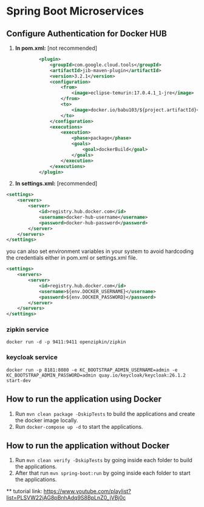# Spring Boot Microservices

## Configure Authentication for Docker HUB
1. **In pom.xml:** [not recommended]
```xml
            <plugin>
                <groupId>com.google.cloud.tools</groupId>
                <artifactId>jib-maven-plugin</artifactId>
                <version>3.2.1</version>
                <configuration>
                    <from>
                        <image>eclipse-temurin:17.0.4.1_1-jre</image>
                    </from>
                    <to>
                        <image>docker.io/babu103/${project.artifactId}</image>
                    </to>
                </configuration>
                <executions>
                    <execution>
                        <phase>package</phase>
                        <goals>
                            <goal>dockerBuild</goal>
                        </goals>
                    </execution>
                </executions>
            </plugin>
```

2. **In settings.xml:** [recommended]
```xml
<settings>
    <servers>
        <server>
            <id>registry.hub.docker.com</id>
            <username>docker-hub-username</username>
            <password>docker-hub-password</password>
        </server>
    </servers>
</settings>
```
you can also set environment variables in your system to avoid hardcoding the credentials either in pom.xml or settings.xml file.
```xml
<settings>
    <servers>
        <server>
            <id>registry.hub.docker.com</id>
            <username>${env.DOCKER_USERNAME}</username>
            <password>${env.DOCKER_PASSWORD}</password>
        </server>
    </servers>
</settings>
```


### zipkin service
```shell
docker run -d -p 9411:9411 openzipkin/zipkin
```

### keycloak service
```shell
docker run -p 8181:8080 -e KC_BOOTSTRAP_ADMIN_USERNAME=admin -e KC_BOOTSTRAP_ADMIN_PASSWORD=admin quay.io/keycloak/keycloak:26.1.2 start-dev
```

## How to run the application using Docker

1. Run `mvn clean package -DskipTests` to build the applications and create the docker image locally.
2. Run `docker-compose up -d` to start the applications.

## How to run the application without Docker

1. Run `mvn clean verify -DskipTests` by going inside each folder to build the applications.
2. After that run `mvn spring-boot:run` by going inside each folder to start the applications.


** tutorial link: https://www.youtube.com/playlist?list=PLSVW22jAG8pBnhAdq9S8BpLnZ0_jVBj0c